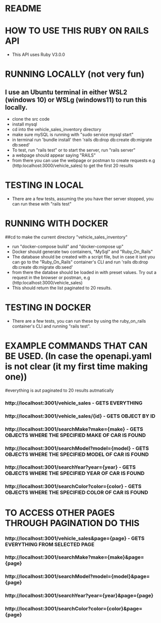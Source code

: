 # README

# HOW TO USE THIS RUBY ON RAILS API

* This API uses Ruby V3.0.0

# RUNNING LOCALLY (not very fun)
## I use an Ubuntu terminal in either WSL2 (windows 10) or WSLg (windows11) to run this locally.
* clone the src code
* install mysql 
* cd into the vehicle_sales_inventory directory
* make sure mySQL is running with "sudo service mysql start"
* in terminal run 'bundle install' then 'rails db:drop db:create db:migrate db:seed'
* To test, run "rails test" or to start the server, run "rails server"
* a webpage should appear saying "RAILS"
* from there you can use the webpage or postman to create requests e.g (http:localhost:3000/vehicle_sales) to get the first 20 results 
# TESTING IN LOCAL
* There are a few tests, assuming the you have ther server stopped, you can run these with "rails test"



# RUNNING WITH DOCKER

##cd to make the current directory "vehicle_sales_inventory"
* run "docker-compose build" and "docker-compose up"
* Docker should generate two containers, "MySql" and "Ruby_On_Rails"
* The database should be created with a script file, but in case it isnt you can go to the "Ruby_On_Rails" container's CLI and run 'rails db:drop db:create db:migrate db:seed'
* from there the databse should be loaded in with preset values. Try out a request in the browser or postman, e.g (http:localhost:3000/vehicle_sales)
* This should return the list paginated to 20 results.

# TESTING IN DOCKER
* There are a few tests, you can run these by using the ruby_on_rails container's CLI and running "rails test".


# EXAMPLE COMMANDS THAT CAN BE USED. (In case the openapi.yaml is not clear (it my first time making one))


#everything is aut paginated to 20 results autmatically

### http://localhost:3001/vehicle_sales - GETS EVERYTHING
### http://localhost:3001/vehicle_sales/{id} - GETS OBJECT BY ID
### http://localhost:3001/searchMake?make={make} - GETS OBJECTS WHERE THE SPECIFIED MAKE OF CAR IS FOUND
### http://localhost:3001/searchModel?model={model} - GETS OBJECTS WHERE THE SPECIFIED MODEL OF CAR IS FOUND
### http://localhost:3001/searchYear?year={year} - GETS OBJECTS WHERE THE SPECIFIED YEAR OF CAR IS FOUND
### http://localhost:3001/searchColor?color={color} - GETS OBJECTS WHERE THE SPECIFIED COLOR OF CAR IS FOUND


# TO ACCESS OTHER PAGES THROUGH PAGINATION DO THIS

### http://localhost:3001/vehicle_sales&page={page} - GETS EVERYTHING FROM SELECTED PAGE
### http://localhost:3001/searchMake?make={make}&page={page}
### http://localhost:3001/searchModel?model={model}&page={page} 
### http://localhost:3001/searchYear?year={year}&page={page} 
### http://localhost:3001/searchColor?color={color}&page={page} 

